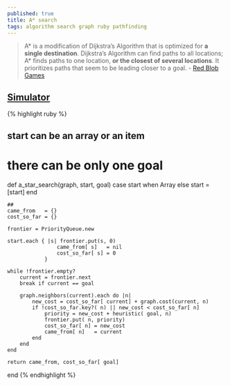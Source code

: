 ```yaml
---
published: true
title: A* search
tags: algorithm search graph ruby pathfinding
---
```

> A* is a modification of Dijkstra’s Algorithm that is optimized for **a single destination**. Dijkstra’s Algorithm can find paths to all locations; A* finds paths to one location, **or the closest of several locations**. It prioritizes paths that seem to be leading closer to a goal. - [Red Blob Games](https://www.redblobgames.com/pathfinding/a-star/introduction.html)

## [Simulator](https://qiao.github.io/PathFinding.js/visual/)

{% highlight ruby %}
## start can be an array or an item
#  there can be only one goal
def a_star_search(graph, start, goal)
    case start
    when Array
    else
        start = [start]
    end
    
    ## 
    came_from   = {}
    cost_so_far = {}

    frontier = PriorityQueue.new

    start.each { |s| frontier.put(s, 0) 
                    came_from[ s]   = nil
                    cost_so_far[ s] = 0
                }

    while !frontier.empty?
        current = frontier.next
        break if current == goal
            
        graph.neighbors(current).each do |n|
            new_cost = cost_so_far[ current] + graph.cost(current, n)
            if !cost_so_far.key?( n) || new_cost < cost_so_far[ n]
                priority = new_cost + heuristic( goal, n)
                frontier.put( n, priority)
                cost_so_far[ n] = new_cost
                came_from[ n]   = current
            end
        end
    end

    return came_from, cost_so_far[ goal]
end
{% endhighlight %}
